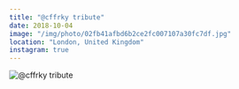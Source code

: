 ```yaml
---
title: "@cffrky tribute"
date: 2018-10-04
image: "/img/photo/02fb41afbd6b2ce2fc007107a30fc7df.jpg"
location: "London, United Kingdom"
instagram: true
---
```


![@cffrky tribute](/img/photo/02fb41afbd6b2ce2fc007107a30fc7df.jpg)
